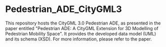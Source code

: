 # Pedestrian_ADE_CityGML3

This repository hosts the CityGML 3.0 Pedestrian ADE, as presented in the paper entitled "Pedestrian ADE: A CityGML Extension for 3D Modelling of Pedestrian Mobility Space". It provides the developed data model (UML) and its schema (XSD). For more information, please refer to the paper.
